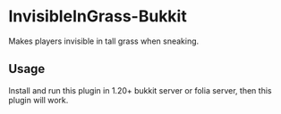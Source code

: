 # InvisibleInGrass-Bukkit
Makes players invisible in tall grass when sneaking.

## Usage
Install and run this plugin in 1.20+ bukkit server or folia server, then this plugin will work.